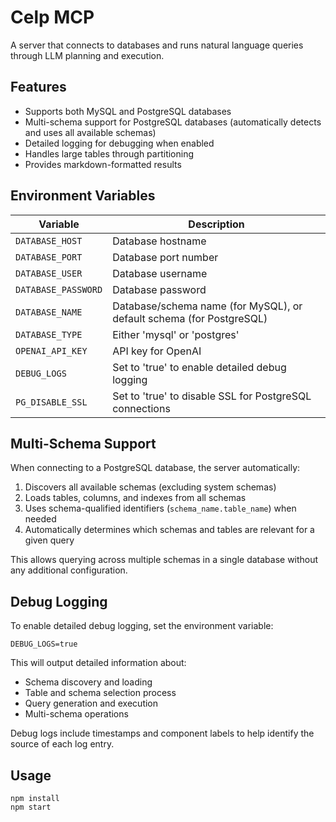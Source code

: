 # Celp MCP

A server that connects to databases and runs natural language queries through LLM planning and execution.

## Features

- Supports both MySQL and PostgreSQL databases
- Multi-schema support for PostgreSQL databases (automatically detects and uses all available schemas)
- Detailed logging for debugging when enabled
- Handles large tables through partitioning
- Provides markdown-formatted results

## Environment Variables

| Variable | Description |
|----------|-------------|
| `DATABASE_HOST` | Database hostname |
| `DATABASE_PORT` | Database port number |
| `DATABASE_USER` | Database username |
| `DATABASE_PASSWORD` | Database password |
| `DATABASE_NAME` | Database/schema name (for MySQL), or default schema (for PostgreSQL) |
| `DATABASE_TYPE` | Either 'mysql' or 'postgres' |
| `OPENAI_API_KEY` | API key for OpenAI |
| `DEBUG_LOGS` | Set to 'true' to enable detailed debug logging |
| `PG_DISABLE_SSL` | Set to 'true' to disable SSL for PostgreSQL connections |

## Multi-Schema Support

When connecting to a PostgreSQL database, the server automatically:

1. Discovers all available schemas (excluding system schemas)
2. Loads tables, columns, and indexes from all schemas
3. Uses schema-qualified identifiers (`schema_name.table_name`) when needed
4. Automatically determines which schemas and tables are relevant for a given query

This allows querying across multiple schemas in a single database without any additional configuration.

## Debug Logging

To enable detailed debug logging, set the environment variable:

```
DEBUG_LOGS=true
```

This will output detailed information about:
- Schema discovery and loading
- Table and schema selection process
- Query generation and execution
- Multi-schema operations

Debug logs include timestamps and component labels to help identify the source of each log entry.

## Usage

```
npm install
npm start
``` 
